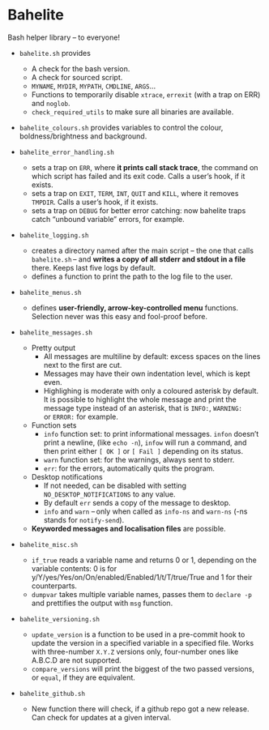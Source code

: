 # Bahelite

Bash helper library – to everyone!

* `bahelite.sh` provides
  * A check for the bash version.
  * A check for sourced script.
  * `MYNAME`, `MYDIR`, `MYPATH`, `CMDLINE`, `ARGS`…
  * Functions to temporarily disable `xtrace`, `errexit` (with a trap on ERR) and `noglob`.
  * `check_required_utils` to make sure all binaries are available.

* `bahelite_colours.sh` provides variables to control the colour, boldness/brightness and background.
* `bahelite_error_handling.sh`
  * sets a trap on `ERR`, where **it prints call stack trace**, the command on which script has failed and its exit code. Calls a user’s hook, if it exists.
  * sets a trap on `EXIT`, `TERM`, `INT`, `QUIT` and `KILL`, where it removes `TMPDIR`. Calls a user’s hook, if it exists.
  * sets a trap on `DEBUG` for better error catching: now bahelite traps catch “unbound variable” errors, for example.

* `bahelite_logging.sh`
  * creates a directory named after the main script – the one that calls `bahelite.sh` – and **writes a copy of all stderr and stdout in a file** there. Keeps last five logs by default.
  * defines a function to print the path to the log file to the user.

* `bahelite_menus.sh`
  * defines **user-friendly, arrow-key-controlled menu** functions. Selection never was this easy and fool-proof before.

* `bahelite_messages.sh`
  * Pretty output
    * All messages are multiline by default: excess spaces on the lines next to the first are cut.
    * Messages may have their own indentation level, which is kept even.
    * Highlighing is moderate with only a coloured asterisk by default. It is possible to highlight the whole message and print the message type instead of an asterisk, that is `INFO:`, `WARNING:` or `ERROR:` for example.
  * Function sets
    * `info` function set: to print informational messages. `infon` doesn’t print a newline, (like `echo -n`), `infow` will run a command, and then print either `[ OK ]` or `[ Fail ]` depending on its status.
    * `warn` function set: for the warnings, always sent to stderr.
    * `err`: for the errors, automatically quits the program.
  * Desktop notifications
    * If not needed, can be disabled with setting `NO_DESKTOP_NOTIFICATIONS` to any value.
    * By default `err` sends a copy of the message to desktop.
    * `info` and `warn` – only when called as `info-ns` and `warn-ns` (-ns stands for `notify-send`).
  * **Keyworded messages and localisation files** are possible.

* `bahelite_misc.sh`
  * `if_true` reads a variable name and returns 0 or 1, depending on the variable contents: 0 is for y/Y/yes/Yes/on/On/enabled/Enabled/1/t/T/true/True and 1 for their counterparts.
  * `dumpvar` takes multiple variable names, passes them to `declare -p` and prettifies the output with `msg` function.

* `bahelite_versioning.sh`
  * `update_version` is a function to be used in a pre-commit hook to update the version in a specified variable in a specified file. Works with three-number `X.Y.Z` versions only, four-number ones like A.B.C.D are not supported.
  * `compare_versions` will print the biggest of the two passed versions, or `equal`, if they are equivalent.

* `bahelite_github.sh`
  * New function there will check, if a github repo got a new release. Can check for updates at a given interval.
